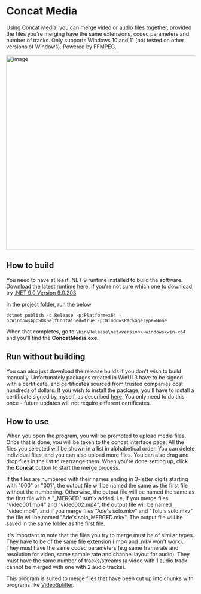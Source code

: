 # Concat Media
Using Concat Media, you can merge video or audio files together, provided the files you're merging have the same extensions, codec parameters and number of tracks. Only supports Windows 10 and 11 (not tested on other versions of Windows). Powered by FFMPEG.

<img width="690" height="522" alt="image" src="https://github.com/user-attachments/assets/00bd8bad-bf6a-4c8e-9d42-b358f5b21832" />

## How to build
You need to have at least .NET 9 runtime installed to build the software. Download the latest runtime [here](https://dotnet.microsoft.com/en-us/download). If you're not sure which one to download, try [.NET 9.0 Version 9.0.203](https://dotnet.microsoft.com/en-us/download/dotnet/thank-you/sdk-9.0.203-windows-x64-installer)

In the project folder, run the below
```
dotnet publish -c Release -p:Platform=x64 -p:WindowsAppSDKSelfContained=true -p:WindowsPackageType=None
```
When that completes, go to `\bin\Release\net<version>-windows\win-x64` and you'll find the **ConcatMedia.exe**.

## Run without building
You can also just download the release builds if you don't wish to build manually. Unfortunately packages created in WinUI 3 have to be signed with a certificate, and certificates sourced from trusted companies cost hundreds of dollars. If you wish to install the package, you'll have to install a certificate signed by myself, as described [here](https://github.com/PeteJobi/ConcatMedia/releases/tag/cert). You only need to do this once - future updates will not require different certificates.

## How to use
When you open the program, you will be prompted to upload media files. Once that is done, you will be taken to the concat interface page. All the files you selected will be shown in a list in alphabetical order. You can delete individual files, and you can also upload more files. You can also drag and drop files in the list to rearrange them. When you're done setting up, click the **Concat** button to start the merge process.

If the files are numbered with their names ending in 3-letter digits starting with "000" or "001", the output file will be named the same as the first file without the numbering. Otherwise, the output file will be named the same as the first file with a "_MERGED" suffix added. i.e, if you merge files "video001.mp4" and "video002.mp4", the output file will be named "video.mp4", and if you merge files "Ade's solo.mkv" and "Tolu's solo.mkv", the file will be named "Ade's solo_MERGED.mkv". The output file will be saved in the same folder as the first file.

It's important to note that the files you try to merge must be of similar types. They have to be of the same file extension (.mp4 and .mkv won't work). They must have the same codec parameters (e.g same framerate and resolution for video, same sample rate and channel layout for audio). They must have the same number of tracks/streams (a video with 1 audio track cannot be merged with one with 2 audio tracks).

This program is suited to merge files that have been cut up into chunks with programs like [VideoSplitter](https://github.com/PeteJobi/VideoSplitter).
